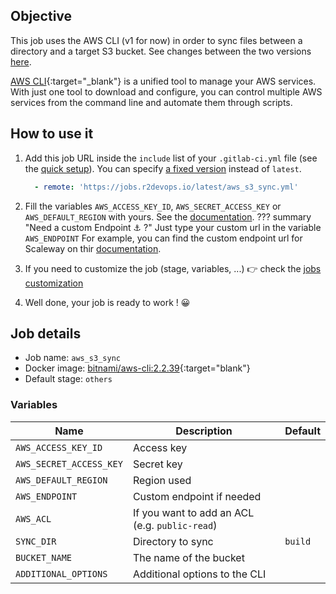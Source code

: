 ## Objective

This job uses the AWS CLI (v1 for now) in order to sync files between a directory and a target S3 bucket. See changes between the two versions [here](https://docs.aws.amazon.com/cli/latest/userguide/cliv2-migration.html).

[AWS CLI](https://aws.amazon.com/cli/){:target="_blank"} is a unified tool to manage your AWS services. With just one tool to download and configure, you can control multiple AWS services from the command line and automate them through scripts.

## How to use it
1. Add this job URL inside the `include` list of your `.gitlab-ci.yml` file (see the [quick setup](/use-the-hub/#quick-setup)). You can specify [a fixed version](#changelog) instead of `latest`.
    ```yaml
      - remote: 'https://jobs.r2devops.io/latest/aws_s3_sync.yml'
    ```
2. Fill the variables `AWS_ACCESS_KEY_ID`, `AWS_SECRET_ACCESS_KEY` or `AWS_DEFAULT_REGION` with yours. See the [documentation](https://docs.aws.amazon.com/cli/latest/userguide/cli-configure-quickstart.html).
    ??? summary "Need a custom Endpoint ⚓ ?"
        Just type your custom url in the variable `AWS_ENDPOINT`
        For example, you can find the custom endpoint url for Scaleway on thir [documentation](https://www.scaleway.com/en/docs/storage/object/api-cli/object-storage-aws-cli/).

3. If you need to customize the job (stage, variables, ...) 👉 check the [jobs
   customization](/use-the-hub/#jobs-customization)
4. Well done, your job is ready to work ! 😀

## Job details
* Job name: `aws_s3_sync`
* Docker image: [bitnami/aws-cli:2.2.39](https://hub.docker.com/r/bitnami/aws-cli){:target="blank"}
* Default stage: `others`

### Variables

| Name | Description | Default |
| ---- | ----------- | ------- |
| `AWS_ACCESS_KEY_ID` | Access key | ` ` |
| `AWS_SECRET_ACCESS_KEY` | Secret key | ` ` |
| `AWS_DEFAULT_REGION` | Region used | ` ` |
| `AWS_ENDPOINT` | Custom endpoint if needed | ` ` |
| `AWS_ACL` | If you want to add an ACL (e.g. `public-read`) | ` ` |
| `SYNC_DIR` | Directory to sync | `build` |
| `BUCKET_NAME`| The name of the bucket | ` ` |
| `ADDITIONAL_OPTIONS` | Additional options to the CLI | ` ` |